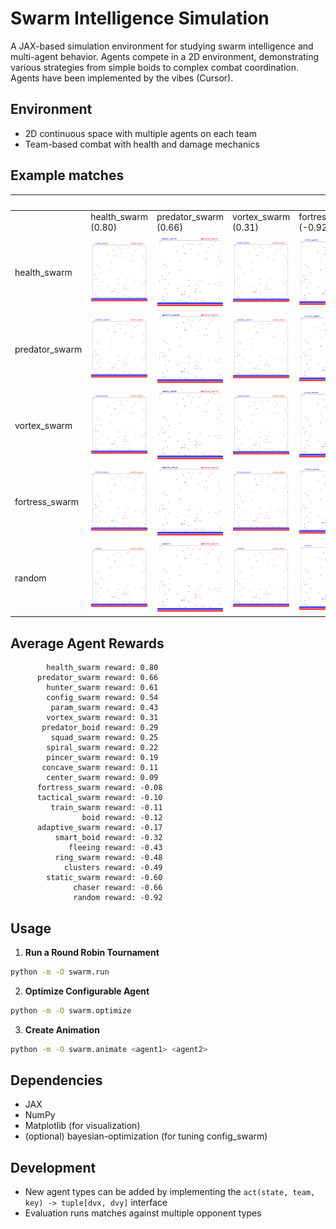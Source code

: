 # Swarm Intelligence Simulation

A JAX-based simulation environment for studying swarm intelligence and multi-agent behavior. Agents compete in a 2D environment, demonstrating various strategies from simple boids to complex combat coordination. Agents have been implemented by the vibes (Cursor).

## Environment
- 2D continuous space with multiple agents on each team
- Team-based combat with health and damage mechanics

## Example matches

|  | <img width="125px" height="0px"> | <img width="125px" height="0px"> | <img width="125px" height="0px"> | <img width="125px" height="0px"> | <img width="125px" height="0px"> |
| --- | --- | --- | --- | --- | --- |
|  | health_swarm (0.80) | predator_swarm (0.66) | vortex_swarm (0.31) | fortress_swarm (-0.92) | random (-0.92) |
health_swarm | ![](results/animations/health_swarm_vs_health_swarm.gif) | ![](results/animations/health_swarm_vs_predator_swarm.gif) | ![](results/animations/health_swarm_vs_vortex_swarm.gif) | ![](results/animations/health_swarm_vs_fortress_swarm.gif) | ![](results/animations/health_swarm_vs_random.gif)
predator_swarm | ![](results/animations/predator_swarm_vs_health_swarm.gif) | ![](results/animations/predator_swarm_vs_predator_swarm.gif) | ![](results/animations/predator_swarm_vs_vortex_swarm.gif) | ![](results/animations/predator_swarm_vs_fortress_swarm.gif) | ![](results/animations/predator_swarm_vs_random.gif)
vortex_swarm | ![](results/animations/vortex_swarm_vs_health_swarm.gif) | ![](results/animations/vortex_swarm_vs_predator_swarm.gif) | ![](results/animations/vortex_swarm_vs_vortex_swarm.gif) | ![](results/animations/vortex_swarm_vs_fortress_swarm.gif) | ![](results/animations/vortex_swarm_vs_random.gif)
fortress_swarm | ![](results/animations/fortress_swarm_vs_health_swarm.gif) | ![](results/animations/fortress_swarm_vs_predator_swarm.gif) | ![](results/animations/fortress_swarm_vs_vortex_swarm.gif) | ![](results/animations/fortress_swarm_vs_fortress_swarm.gif) | ![](results/animations/fortress_swarm_vs_random.gif)
random | ![](results/animations/random_vs_health_swarm.gif) | ![](results/animations/random_vs_predator_swarm.gif) | ![](results/animations/random_vs_vortex_swarm.gif) | ![](results/animations/random_vs_fortress_swarm.gif) | ![](results/animations/random_vs_random.gif)
## Average Agent Rewards
```
        health_swarm reward: 0.80
      predator_swarm reward: 0.66
        hunter_swarm reward: 0.61
        config_swarm reward: 0.54
         param_swarm reward: 0.43
        vortex_swarm reward: 0.31
       predator_boid reward: 0.29
         squad_swarm reward: 0.25
        spiral_swarm reward: 0.22
        pincer_swarm reward: 0.19
       concave_swarm reward: 0.11
        center_swarm reward: 0.09
      fortress_swarm reward: -0.08
      tactical_swarm reward: -0.10
         train_swarm reward: -0.11
                boid reward: -0.12
      adaptive_swarm reward: -0.17
          smart_boid reward: -0.32
             fleeing reward: -0.43
          ring_swarm reward: -0.48
            clusters reward: -0.49
        static_swarm reward: -0.60
              chaser reward: -0.66
              random reward: -0.92
```


## Usage

1. **Run a Round Robin Tournament**
```bash
python -m -O swarm.run
```

2. **Optimize Configurable Agent**
```bash
python -m -O swarm.optimize
```

3. **Create Animation**
```bash
python -m -O swarm.animate <agent1> <agent2>
```

## Dependencies
- JAX
- NumPy
- Matplotlib (for visualization)
- (optional) bayesian-optimization (for tuning config_swarm)

## Development
- New agent types can be added by implementing the `act(state, team, key) -> tuple[dvx, dvy]` interface
- Evaluation runs matches against multiple opponent types
